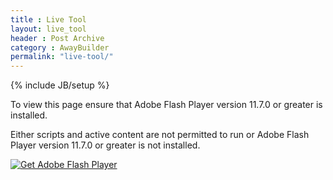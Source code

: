 ```yaml
---
title : Live Tool
layout: live_tool
header : Post Archive
category : AwayBuilder
permalink: "live-tool/"
---
```

{% include JB/setup %}

<!-- SWFObject's dynamic embed method replaces this alternative HTML content with Flash content when enough 
     JavaScript and Flash plug-in support is available. The div is initially hidden so that it doesn't show
     when JavaScript is disabled.
-->
<div id="flashContent">
    <p>
        To view this page ensure that Adobe Flash Player version 
        11.7.0 or greater is installed. 
    </p>
    <script type="text/javascript"> 
        var pageHost = ((document.location.protocol == "https:") ? "https://" : "http://"); 
        document.write("<a href='http://www.adobe.com/go/getflashplayer'><img src='" 
                        + pageHost + "www.adobe.com/images/shared/download_buttons/get_flash_player.gif' alt='Get Adobe Flash player' /></a>" ); 
    </script> 
</div>

<noscript>
    <object classid="clsid:D27CDB6E-AE6D-11cf-96B8-444553540000" width="100%" height="100%" id="AwayBuilderApplication">
        <param name="movie" value="AwayBuilderApplication.swf" />
        <param name="quality" value="high" />
        <param name="bgcolor" value="#333333" />
        <param name="allowScriptAccess" value="sameDomain" />
        <param name="allowFullScreen" value="true" />
        <!--[if !IE]>-->
        <object type="application/x-shockwave-flash" data="AwayBuilderApplication.swf" width="100%" height="100%">
            <param name="quality" value="high" />
            <param name="bgcolor" value="#333333" />
            <param name="allowScriptAccess" value="sameDomain" />
            <param name="allowFullScreen" value="true" />
        <!--<![endif]-->
        <!--[if gte IE 6]>-->
            <p> 
                Either scripts and active content are not permitted to run or Adobe Flash Player version
                11.7.0 or greater is not installed.
            </p>
        <!--<![endif]-->
            <a href="http://www.adobe.com/go/getflashplayer">
                <img src="http://www.adobe.com/images/shared/download_buttons/get_flash_player.gif" alt="Get Adobe Flash Player" />
            </a>
        <!--[if !IE]>-->
        </object>
        <!--<![endif]-->
    </object>
</noscript>